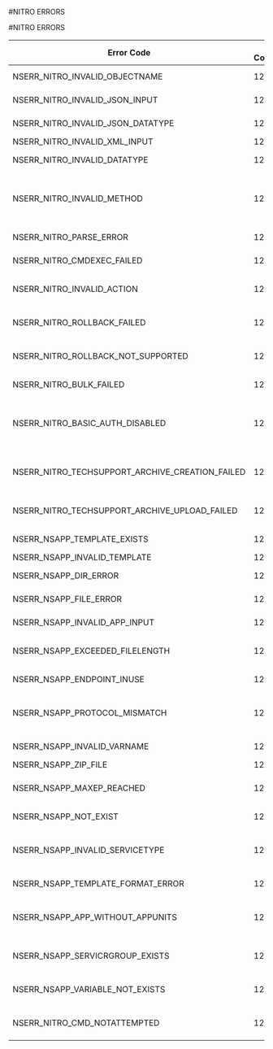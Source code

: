 #NITRO ERRORS

#NITRO ERRORS



<table><thead><tr><th>Error Code</th><th>Error Code(Decimal)</th><th>Error Code(Hex)</th><th>Error Message</th></tr></thead><tbody><tr><td>NSERR_NITRO_INVALID_OBJECTNAME</td><td>1232</td><td>0x4d0</td><td>Invalid object name</td></tr><tr><td>NSERR_NITRO_INVALID_JSON_INPUT</td><td>1233</td><td>0x4d1</td><td>Invalid JSON input</td></tr><tr><td>NSERR_NITRO_INVALID_JSON_DATATYPE</td><td>1234</td><td>0x4d2</td><td>Invalid JSON data type</td></tr><tr><td>NSERR_NITRO_INVALID_XML_INPUT</td><td>1235</td><td>0x4d3</td><td>Invalid XML input</td></tr><tr><td>NSERR_NITRO_INVALID_DATATYPE</td><td>1236</td><td>0x4d4</td><td>Invalid NITRO data type</td></tr><tr><td>NSERR_NITRO_INVALID_METHOD</td><td>1237</td><td>0x4d5</td><td>Invalid method name. It should be either post, put, get, stat or delete</td></tr><tr><td>NSERR_NITRO_PARSE_ERROR</td><td>1238</td><td>0x4d6</td><td>NITRO parse error</td></tr><tr><td>NSERR_NITRO_CMDEXEC_FAILED</td><td>1239</td><td>0x4d7</td><td>NITRO command Execution failed</td></tr><tr><td>NSERR_NITRO_INVALID_ACTION</td><td>1240</td><td>0x4d8</td><td>Invalid nitro action or operation</td></tr><tr><td>NSERR_NITRO_ROLLBACK_FAILED</td><td>1241</td><td>0x4d9</td><td>Rollback failed. Manually correct the configuration</td></tr><tr><td>NSERR_NITRO_ROLLBACK_NOT_SUPPORTED</td><td>1242</td><td>0x4da</td><td>Rollback not supported for this action</td></tr><tr><td>NSERR_NITRO_BULK_FAILED</td><td>1243</td><td>0x4db</td><td>Bulk operation failed</td></tr><tr><td>NSERR_NITRO_BASIC_AUTH_DISABLED</td><td>1244</td><td>0x4dc</td><td>Authentication Failed: Use of Basic Authentication is Disabled.</td></tr><tr><td>NSERR_NITRO_TECHSUPPORT_ARCHIVE_CREATION_FAILED</td><td>1246</td><td>0x4de</td><td>Creation of techsupport collector archive failed.</td></tr><tr><td>NSERR_NITRO_TECHSUPPORT_ARCHIVE_UPLOAD_FAILED</td><td>1247</td><td>0x4df</td><td>Failed to upload the techsupport collector archive.</td></tr><tr><td>NSERR_NSAPP_TEMPLATE_EXISTS</td><td>1248</td><td>0x4e0</td><td>Template already exists</td></tr><tr><td>NSERR_NSAPP_INVALID_TEMPLATE</td><td>1249</td><td>0x4e1</td><td>Invalid Template</td></tr><tr><td>NSERR_NSAPP_DIR_ERROR</td><td>1250</td><td>0x4e2</td><td>Couldnot open directory</td></tr><tr><td>NSERR_NSAPP_FILE_ERROR</td><td>1251</td><td>0x4e3</td><td>Can not open the file</td></tr><tr><td>NSERR_NSAPP_INVALID_APP_INPUT</td><td>1252</td><td>0x4e4</td><td>Invalid Application input</td></tr><tr><td>NSERR_NSAPP_EXCEEDED_FILELENGTH</td><td>1253</td><td>0x4e5</td><td>File length exceeded 256 characters</td></tr><tr><td>NSERR_NSAPP_ENDPOINT_INUSE</td><td>1254</td><td>0x4e6</td><td>Public endpoint in use</td></tr><tr><td>NSERR_NSAPP_PROTOCOL_MISMATCH</td><td>1255</td><td>0x4e7</td><td>Protocol mismatch with existing configuration</td></tr><tr><td>NSERR_NSAPP_INVALID_VARNAME</td><td>1256</td><td>0x4e8</td><td>Invalid variable name</td></tr><tr><td>NSERR_NSAPP_ZIP_FILE</td><td>1257</td><td>0x4e9</td><td>Error in zip format</td></tr><tr><td>NSERR_NSAPP_MAXEP_REACHED</td><td>1258</td><td>0x4ea</td><td>Only one endpoint can be configured</td></tr><tr><td>NSERR_NSAPP_NOT_EXIST</td><td>1259</td><td>0x4eb</td><td>Application does not exist</td></tr><tr><td>NSERR_NSAPP_INVALID_SERVICETYPE</td><td>1260</td><td>0x4ec</td><td>Invalid servicetype - HTTP/HTTPS/SSL are only allowed</td></tr><tr><td>NSERR_NSAPP_TEMPLATE_FORMAT_ERROR</td><td>1261</td><td>0x4ed</td><td>Template format error</td></tr><tr><td>NSERR_NSAPP_APP_WITHOUT_APPUNITS</td><td>1262</td><td>0x4ee</td><td>Application without appunits can not be exported</td></tr><tr><td>NSERR_NSAPP_SERVICRGROUP_EXISTS</td><td>1263</td><td>0x4ef</td><td>Service group with this name already exists</td></tr><tr><td>NSERR_NSAPP_VARIABLE_NOT_EXISTS</td><td>1264</td><td>0x4f0</td><td>Variables do not exist in this template file</td></tr><tr><td>NSERR_NITRO_CMD_NOTATTEMPTED</td><td>1265</td><td>0x4f1</td><td>command not attempted for configuration</td></tr></tbody></table>
